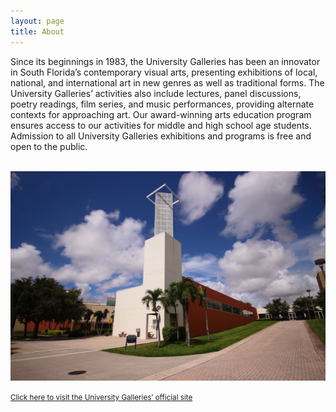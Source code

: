 ```yaml
---
layout: page
title: About
---
```



<section class="container page">
<article>
    
<p>
Since its beginnings in 1983, the University Galleries has been an innovator in South Florida’s contemporary visual arts, presenting exhibitions of local, national, and international art in new genres as well as traditional forms. The University Galleries’ activities also include lectures, panel discussions, poetry readings, film series, and music performances, providing alternate contexts for approaching art. Our award-winning arts education program ensures access to our activities for middle and high school age students. Admission to all University Galleries exhibitions and programs is free and open to the public.</p>
<br>
<img src="/assets/img/selfie.jpg" alt="An image" />




<p><small><p class="centered"><a href="https://fau.edu/galleries">Click here to visit the University Galleries&rsquo; official site</a></p></small></p>

  </article>
</section>

